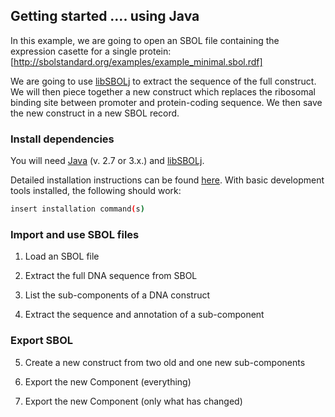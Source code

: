 ## Getting started .... using Java

In this example, we are going to open an SBOL file containing the
expression casette for a single protein:
           [http://sbolstandard.org/examples/example_minimal.sbol.rdf]

We are going to use 
[libSBOLj](http://sbolstandard.org/software/libsbol/java/) 
to extract the sequence of the full construct. We will then piece
together a new construct which replaces the ribosomal binding site between
promoter and protein-coding sequence. We then save the new construct in a new
SBOL record.

### Install dependencies

You will need [Java](http://java.org) (v. 2.7 or 3.x.) and
[libSBOLj](http://sbolstandard.org/software/libsbol/java/).

Detailed installation instructions can be found [here](). With basic development
tools installed, the following should work:

  ```bash
  insert installation command(s)
  ```

### Import and use SBOL files

1. Load an SBOL file

2. Extract the full DNA sequence from SBOL

3. List the sub-components of a DNA construct

4. Extract the sequence and annotation of a sub-component


### Export SBOL

5. Create a new construct from two old and one new sub-components

6. Export the new Component (everything)

7. Export the new Component (only what has changed)

